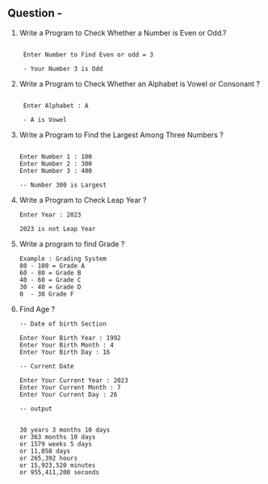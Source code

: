 ## Question - 

1. Write a  Program to Check Whether a Number is Even or Odd.?
   ```

    Enter Number to Find Even or odd = 3
    
    - Your Number 3 is Odd 

   ```
2. Write a  Program to Check Whether an Alphabet is Vowel or Consonant ?

   ```

    Enter Alphabet : A
    
    - A is Vowel 

   ```
3. Write a  Program to Find the Largest Among Three Numbers ?
    
    ```

    Enter Number 1 : 100
    Enter Number 2 : 300
    Enter Number 3 : 400 

    -- Number 300 is Largest 

    ```

4. Write a  Program to Check Leap Year ?

    ```
    Enter Year : 2023 

    2023 is not Leap Year 

    ```

5. Write a program to find Grade ?
   
   ```
   Example : Grading System 
   80 - 100 = Grade A
   60 - 80 = Grade B
   40 - 60 = Grade C
   30 - 40 = Grade D
   0  - 30 Grade F

   ```

6. Find Age ?
   
   ```
   -- Date of birth Section 

   Enter Your Birth Year : 1992
   Enter Your Birth Month : 4
   Enter Your Birth Day : 16

   -- Current Date

   Enter Your Current Year : 2023
   Enter Your Current Month : 7
   Enter Your Current Day : 26 

   -- output

   
   30 years 3 months 10 days
   or 363 months 10 days
   or 1579 weeks 5 days
   or 11,058 days
   or 265,392 hours
   or 15,923,520 minutes
   or 955,411,200 seconds

   
   ```      
    